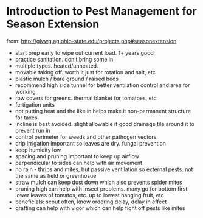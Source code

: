 # Introduction to Pest Management for Season Extension

from: http://glvwg.ag.ohio-state.edu/projects.php#seasonextension

* start prep early to wipe out current load. 1+ years good
* practice sanitation. don’t bring some in
* multiple types. heated/unheated. 
* movable taking off. worth it just for rotation and salt, etc
* plastic mulch / bare ground / raised beds
* recommend high side tunnel for better ventilation control and area for working
* row covers for greens. thermal blanket for tomatoes, etc
* fertigation units
* not putting heat and the like in helps make it non-permanent structure for taxes
* incline is best avoided. slight allowable if good drainage tile around it to prevent run in
* control perimeter for weeds and other pathogen vectors
* drip irrigation important so leaves are dry. fungal prevention
* keep humidity low
* spacing and pruning important to keep up airflow
* perpendicular to sides can help with air movement
* no rain - thrips and mites, but passive ventilation so external pests. not the same as field or greenhosue
* straw mulch can keep dust down which also prevents spider mites
* pruning high can help with insect problems. many go for bottom first. lower leaves of tomatos, etc. up to lowest hanging fruit, etc
* beneficials: scout often, know ordering delay, delay in effect
* grafting can help with vigor which can help fight off pests like mites